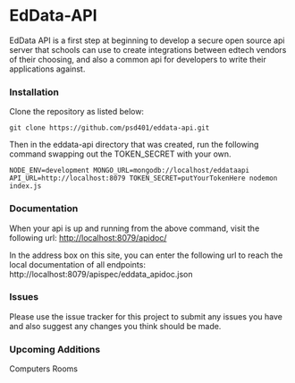 EdData-API 
==========

EdData API is a first step at beginning to develop a secure open source api server that schools can use to create integrations between edtech vendors of their choosing, and also a common api for developers to write their applications against.

### Installation

Clone the repository as listed below:

`git clone https://github.com/psd401/eddata-api.git`

Then in the eddata-api directory that was created, run the following command swapping out the TOKEN_SECRET with your own.

`NODE_ENV=development MONGO_URL=mongodb://localhost/eddataapi API_URL=http://localhost:8079 TOKEN_SECRET=putYourTokenHere nodemon index.js`

### Documentation

When your api is up and running from the above command, visit the following url: [http://localhost:8079/apidoc/](http://localhost:8079/apidoc/)

In the address box on this site, you can enter the following url to reach the local documentation of all endpoints: http://localhost:8079/apispec/eddata_apidoc.json

### Issues
Please use the issue tracker for this project to submit any issues you have and also suggest any changes you think should be made.

### Upcoming Additions

Computers
Rooms
#
